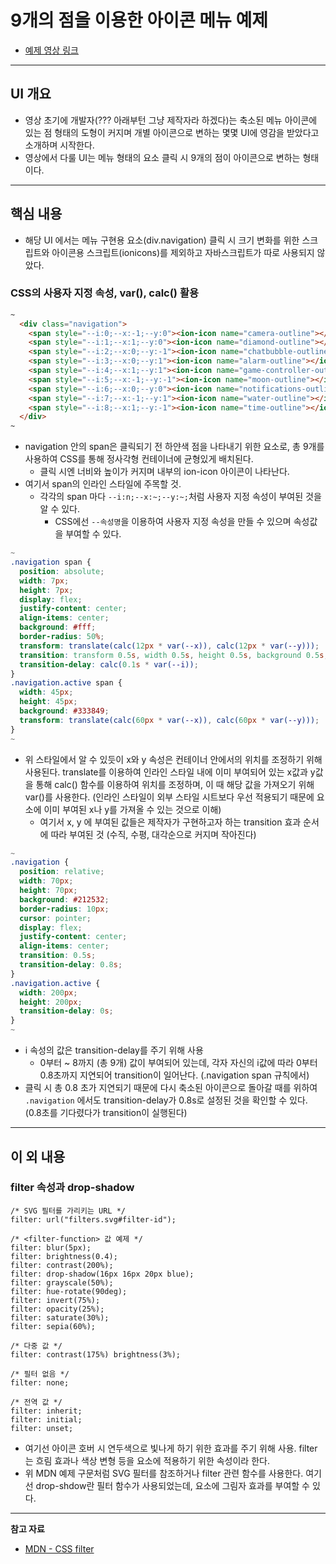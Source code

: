 # 9개의 점을 이용한 아이콘 메뉴 예제

- [예제 영상 링크](https://www.youtube.com/watch?v=5OLDpdqdyWE&list=PL5e68lK9hEzc8P9BJCSX1k9C8uKAV5Oa5&index=2)

---

## UI 개요

- 영상 초기에 개발자(??? 아래부턴 그냥 제작자라 하겠다)는 축소된 메뉴 아이콘에 있는 점 형태의 도형이 커지며 개별 아이콘으로 변하는 몇몇 UI에 영감을 받았다고 소개하며 시작한다.
- 영상에서 다룰 UI는 메뉴 형태의 요소 클릭 시 9개의 점이 아이콘으로 변하는 형태이다.

---

## 핵심 내용

- 해당 UI 에서는 메뉴 구현용 요소(div.navigation) 클릭 시 크기 변화를 위한 스크립트와 아이콘용 스크립트(ionicons)를 제외하고 자바스크립트가 따로 사용되지 않았다.

### CSS의 사용자 지정 속성, var(), calc() 활용

```html
~
  <div class="navigation">
    <span style="--i:0;--x:-1;--y:0"><ion-icon name="camera-outline"></ion-icon></span>
    <span style="--i:1;--x:1;--y:0"><ion-icon name="diamond-outline"></ion-icon></span>
    <span style="--i:2;--x:0;--y:-1"><ion-icon name="chatbubble-outline"></ion-icon></span>
    <span style="--i:3;--x:0;--y:1"><ion-icon name="alarm-outline"></ion-icon></span>
    <span style="--i:4;--x:1;--y:1"><ion-icon name="game-controller-outline"></ion-icon></span>
    <span style="--i:5;--x:-1;--y:-1"><ion-icon name="moon-outline"></ion-icon></span>
    <span style="--i:6;--x:0;--y:0"><ion-icon name="notifications-outline"></ion-icon></span>
    <span style="--i:7;--x:-1;--y:1"><ion-icon name="water-outline"></ion-icon></span>
    <span style="--i:8;--x:1;--y:-1"><ion-icon name="time-outline"></ion-icon></span>
  </div>
~
```

- navigation 안의 span은 클릭되기 전 하얀색 점을 나타내기 위한 요소로, 총 9개를 사용하여 CSS를 통해 정사각형 컨테이너에 균형있게 배치된다.
  - 클릭 시엔 너비와 높이가 커지며 내부의 ion-icon 아이콘이 나타난다.
- 여기서 span의 인라인 스타일에 주목할 것.
  - 각각의 span 마다 `--i:n;--x:~;--y:~;`처럼 사용자 지정 속성이 부여된 것을 알 수 있다.
    - CSS에선 `--속성명`을 이용하여 사용자 지정 속성을 만들 수 있으며 속성값을 부여할 수 있다.

```css
~
.navigation span {
  position: absolute;
  width: 7px;
  height: 7px;
  display: flex;
  justify-content: center;
  align-items: center;
  background: #fff;
  border-radius: 50%;
  transform: translate(calc(12px * var(--x)), calc(12px * var(--y)));
  transition: transform 0.5s, width 0.5s, height 0.5s, background 0.5s;
  transition-delay: calc(0.1s * var(--i));
}
.navigation.active span {
  width: 45px;
  height: 45px;
  background: #333849;
  transform: translate(calc(60px * var(--x)), calc(60px * var(--y)));
}
~
```

- 위 스타일에서 알 수 있듯이 x와 y 속성은 컨테이너 안에서의 위치를 조정하기 위해 사용된다. translate를 이용하여 인라인 스타일 내에 이미 부여되어 있는 x값과 y값을 통해 calc() 함수를 이용하여 위치를 조정하며, 이 때 해당 값을 가져오기 위해 var()를 사용한다. (인라인 스타일이 외부 스타일 시트보다 우선 적용되기 때문에 요소에 이미 부여된 x나 y를 가져올 수 있는 것으로 이해)
  - 여기서 x, y 에 부여된 값들은 제작자가 구현하고자 하는 transition 효과 순서에 따라 부여된 것 (수직, 수평, 대각순으로 커지며 작아진다)

```css
~
.navigation {
  position: relative;
  width: 70px;
  height: 70px;
  background: #212532;
  border-radius: 10px;
  cursor: pointer;
  display: flex;
  justify-content: center;
  align-items: center;
  transition: 0.5s;
  transition-delay: 0.8s;
}
.navigation.active {
  width: 200px;
  height: 200px;
  transition-delay: 0s;
}
~
```

- i 속성의 값은 transition-delay를 주기 위해 사용
  - 0부터 ~ 8까지 (총 9개) 값이 부여되어 있는데, 각자 자신의 i값에 따라 0부터 0.8초까지 지연되어 transition이 일어난다. (.navigation span 규칙에서)
- 클릭 시 총 0.8 초가 지연되기 때문에 다시 축소된 아이콘으로 돌아갈 때를 위하여 `.navigation` 에서도 transition-delay가 0.8s로 설정된 것을 확인할 수 있다. (0.8초를 기다렸다가 transition이 실행된다)

---

## 이 외 내용

### filter 속성과 drop-shadow

```
/* SVG 필터를 가리키는 URL */
filter: url("filters.svg#filter-id");

/* <filter-function> 값 예제 */
filter: blur(5px);
filter: brightness(0.4);
filter: contrast(200%);
filter: drop-shadow(16px 16px 20px blue);
filter: grayscale(50%);
filter: hue-rotate(90deg);
filter: invert(75%);
filter: opacity(25%);
filter: saturate(30%);
filter: sepia(60%);

/* 다중 값 */
filter: contrast(175%) brightness(3%);

/* 필터 없음 */
filter: none;

/* 전역 값 */
filter: inherit;
filter: initial;
filter: unset;
```

- 여기선 아이콘 호버 시 연두색으로 빛나게 하기 위한 효과를 주기 위해 사용. filter는 흐림 효과나 색상 변형 등을 요소에 적용하기 위한 속성이라 한다.
- 위 MDN 예제 구문처럼 SVG 필터를 참조하거나 filter 관련 함수를 사용한다. 여기선 drop-shdow란 필터 함수가 사용되었는데, 요소에 그림자 효과를 부여할 수 있다.

---

**참고 자료**

- [MDN - CSS filter](https://developer.mozilla.org/ko/docs/Web/CSS/filter)